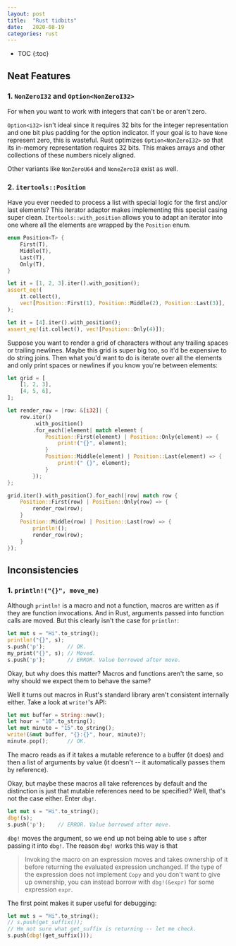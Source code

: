 ```yaml
---
layout: post
title:  "Rust tidbits"
date:   2020-08-19
categories: rust 
---
```


- TOC
{:toc}

## Neat Features

### 1. `NonZeroI32` and `Option<NonZeroI32>`

For when you want to work with integers that can't be or aren't zero.

`Option<i32>` isn't ideal since it requires 32 bits for the integer 
representation and one bit plus padding for the option indicator.
If your goal is to have `None` represent zero, this is wasteful.
Rust optimizes `Option<NonZeroI32>` so that its in-memory representation
requires 32 bits.
This makes arrays and other collections of these numbers nicely aligned.

Other variants like `NonZeroU64` and `NoneZeroI8` exist as well.

### 2. `itertools::Position`

Have you ever needed to process a list with special logic for 
the first and/or last elements?
This iterator adaptor makes implementing this special casing
super clean.
`Itertools::with_position` allows you to adapt an iterator into
one where all the elements are wrapped by the `Position` enum.

```rust
enum Position<T> {
    First(T),
    Middle(T),
    Last(T),
    Only(T),
}

let it = [1, 2, 3].iter().with_position();
assert_eq!(
    it.collect(),
    vec![Position::First(1), Position::Middle(2), Position::Last(3)],
);

let it = [4].iter().with_position();
assert_eq!(it.collect(), vec![Position::Only(4)]);
```

Suppose you want to render a grid of characters without any trailing
spaces or trailing newlines.
Maybe this grid is super big too, so it'd be expensive to do 
string joins.
Then what you'd want to do is iterate over all the elements and
only print spaces or newlines if you know you're between elements:

```rust
let grid = [
    [1, 2, 3],
    [4, 5, 6],
];

let render_row = |row: &[i32]| {
    row.iter()
        .with_position()
        .for_each(|element| match element {
            Position::First(element) | Position::Only(element) => {
                print!("{}", element);
            }
            Position::Middle(element) | Position::Last(element) => {
                print!(" {}", element);
            }
        });
};

grid.iter().with_position().for_each(|row| match row {
    Position::First(row) | Position::Only(row) => {
        render_row(row);
    }
    Position::Middle(row) | Position::Last(row) => {
        println!();
        render_row(row);
    }
});
```

## Inconsistencies

### 1. `println!("{}", move_me)`

Although `println!` is a macro and not a function, macros are written as
if they are function invocations.
And in Rust, arguments passed into function calls are moved.
But this clearly isn't the case for `println!`:

```rust
let mut s = "Hi".to_string();
println!("{}", s);
s.push('p');       // OK.
my_print("{}", s); // Moved.
s.push('p');       // ERROR. Value borrowed after move.
```

Okay, but why does this matter? Macros and functions aren't the same,
so why should we expect them to behave the same?

Well it turns out macros in Rust's standard library aren't consistent
internally either. Take a look at `write!`'s API:

```rust
let mut buffer = String::new();
let hour = "10".to_string();
let mut minute = "15".to_string();
write!(&mut buffer, "{}:{}", hour, minute)?;
minute.pop();      // OK.
```

The macro reads as if it takes a mutable reference to a buffer (it does)
and then a list of arguments by value (it doesn't -- it automatically
passes them by reference).

Okay, but maybe these macros all take references by default and the
distinction is just that mutable references need to be specified?
Well, that's not the case either.
Enter `dbg!`.

```rust
let mut s = "Hi".to_string();
dbg!(s);
s.push('p');    // ERROR. Value borrowed after move.
```

`dbg!` moves the argument, so we end up not being able to use `s`
after passing it into `dbg!`.
The reason `dbg!` works this way is that 

> Invoking the macro on an expression moves and takes ownership of it
> before returning the evaluated expression unchanged.
> If the type of the expression does not implement `Copy`
> and you don't want to give up ownership,
> you can instead borrow with `dbg!(&expr)` for some expression `expr`.

The first point makes it super useful for debugging:

```rust
let mut s = "Hi".to_string();
// s.push(get_suffix());
// Hm not sure what get_suffix is returning -- let me check.
s.push(dbg!(get_suffix()));
```
